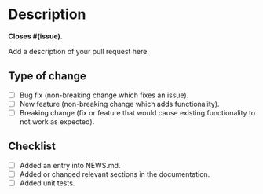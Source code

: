 # Description

**Closes #(issue).**

Add a description of your pull request here.

## Type of change

  - [ ] Bug fix (non-breaking change which fixes an issue).
  - [ ] New feature (non-breaking change which adds functionality).
  - [ ] Breaking change (fix or feature that would cause existing functionality to not work as expected).

## Checklist

  - [ ] Added an entry into NEWS.md.
  - [ ] Added or changed relevant sections in the documentation.
  - [ ] Added unit tests.
